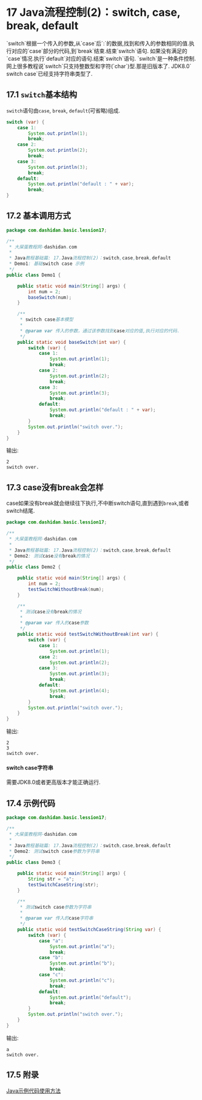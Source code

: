 17 Java流程控制(2)：switch, case, break, default
===

<div class="jumbotron">	<p>`switch`根据一个传入的参数,从`case`后`:`的数据,找到和传入的参数相同的值.执行对应的`case`部分的代码,到`break`结束.结束`switch`语句. 如果没有满足的`case`情况.执行`default`对应的语句.结束`switch`语句. `switch`是一种条件控制.网上很多教程说`switch`只支持整数型和字符(`char`)型.那是旧版本了. JDK8.0` switch case`已经支持字符串类型了.
</p>  
</div>


17.1 `switch`基本结构
---

`switch`语句由`case`, `break`, `default`(可省略)组成.
```java
switch (var) {
	case 1:
		System.out.println(1);
		break;
	case 2:
		System.out.println(2);
		break;
	case 3:
		System.out.println(3);
		break;
	default:
		System.out.println("default : " + var);
		break;
}
```
	
17.2 基本调用方式
---

```java
package com.dashidan.basic.lession17;

/**
 * 大屎蛋教程网-dashidan.com
 *
 * Java教程基础篇: 17.Java流程控制(2)：switch,case,break,default
 * Demo1: 基础switch case 示例
 */
public class Demo1 {

    public static void main(String[] args) {
        int num = 2;
        baseSwitch(num);
    }

    /**
     * switch case基本模型
     *
     * @param var 传入的参数，通过该参数找到case对应的值,执行对应的代码.
     */
    public static void baseSwitch(int var) {
        switch (var) {
            case 1:
                System.out.println(1);
                break;
            case 2:
                System.out.println(2);
                break;
            case 3:
                System.out.println(3);
                break;
            default:
                System.out.println("default : " + var);
                break;
        }
        System.out.println("switch over.");
    }
}


```
输出:
	
	2
	switch over.
	
17.3 case没有break会怎样
---

case如果没有break就会继续往下执行,不中断switch语句,直到遇到`break`,或者switch结尾.
```java
package com.dashidan.basic.lession17;

/**
 * 大屎蛋教程网-dashidan.com
 *
 * Java教程基础篇: 17.Java流程控制(2)：switch,case,break,default
 * Demo2: 测试case没有break的情况
 */
public class Demo2 {

    public static void main(String[] args) {
        int num = 2;
        testSwitchWithoutBreak(num);
    }

    /**
     * 测试case没有break的情况
     *
     * @param var 传入的case参数
     */
    public static void testSwitchWithoutBreak(int var) {
        switch (var) {
            case 1:
                System.out.println(1);
            case 2:
                System.out.println(2);
            case 3:
                System.out.println(3);
                break;
            default:
                System.out.println(4);
                break;
        }
        System.out.println("switch over.");
    }
}

```
输出:
	
	2
	3
	switch over.

<div class="bs-callout bs-callout-warning">
    <h4>switch case字符串</h4>
	<p>需要JDK8.0或者更高版本才能正确运行.</p>
</div>

17.4 示例代码
---

```java
package com.dashidan.basic.lession17;

/**
 * 大屎蛋教程网-dashidan.com
 *
 * Java教程基础篇: 17.Java流程控制(2)：switch,case,break,default
 * Demo2: 测试switch case参数为字符串
 */
public class Demo3 {

    public static void main(String[] args) {
        String str = "a";
        testSwitchCaseString(str);
    }

    /**
     * 测试switch case参数为字符串
     *
     * @param var 传入的case字符串
     */
    public static void testSwitchCaseString(String var) {
        switch (var) {
            case "a":
                System.out.println("a");
                break;
            case "b":
                System.out.println("b");
                break;
            case "c":
                System.out.println("c");
                break;
            default:
                System.out.println("default");
                break;
        }
        System.out.println("switch over.");
    }
}

```

输出:
	
	a
	switch over.
	
17.5 附录
---
[Java示例代码使用方法](http://localhost/article/java/addenda/Java示例代码使用方法.html)